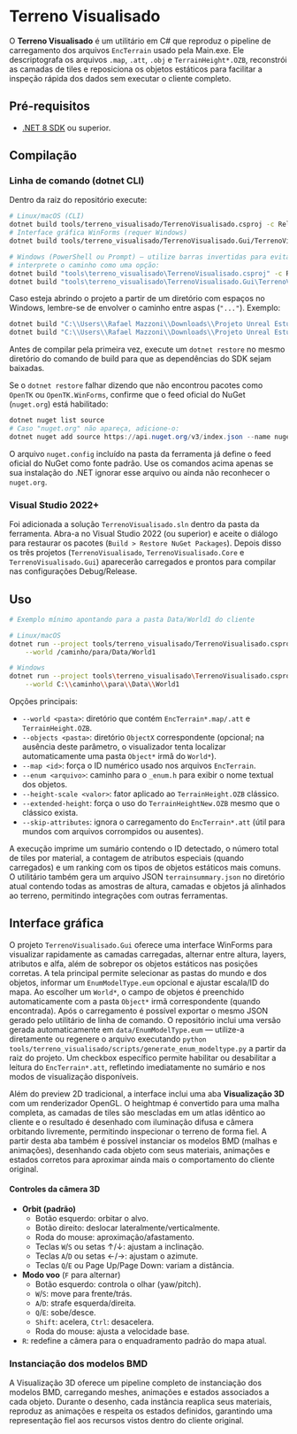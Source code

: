 # Terreno Visualisado

O **Terreno Visualisado** é um utilitário em C# que reproduz o pipeline de
carregamento dos arquivos `EncTerrain` usado pela Main.exe. Ele descriptografa os
arquivos `.map`, `.att`, `.obj` e `TerrainHeight*.OZB`, reconstrói as camadas de
tiles e reposiciona os objetos estáticos para facilitar a inspeção rápida dos
dados sem executar o cliente completo.

## Pré-requisitos

* [.NET 8 SDK](https://dotnet.microsoft.com/download/dotnet/8.0) ou superior.

## Compilação

### Linha de comando (dotnet CLI)

Dentro da raiz do repositório execute:

```bash
# Linux/macOS (CLI)
dotnet build tools/terreno_visualisado/TerrenoVisualisado.csproj -c Release
# Interface gráfica WinForms (requer Windows)
dotnet build tools/terreno_visualisado/TerrenoVisualisado.Gui/TerrenoVisualisado.Gui.csproj -c Release

# Windows (PowerShell ou Prompt) — utilize barras invertidas para evitar que o MSBuild
# interprete o caminho como uma opção:
dotnet build "tools\terreno_visualisado\TerrenoVisualisado.csproj" -c Release
dotnet build "tools\terreno_visualisado\TerrenoVisualisado.Gui\TerrenoVisualisado.Gui.csproj" -c Release
```

Caso esteja abrindo o projeto a partir de um diretório com espaços no Windows,
lembre-se de envolver o caminho entre aspas (`"..."`). Exemplo:

```powershell
dotnet build "C:\\Users\\Rafael Mazzoni\\Downloads\\Projeto Unreal Estudos\\Ferramentas GFX\\Main-master\\Main-master\\tools\\terreno_visualisado\\TerrenoVisualisado.csproj" -c Release
dotnet build "C:\\Users\\Rafael Mazzoni\\Downloads\\Projeto Unreal Estudos\\Ferramentas GFX\\Main-master\\Main-master\\tools\\terreno_visualisado\\TerrenoVisualisado.Gui\\TerrenoVisualisado.Gui.csproj" -c Release
```

Antes de compilar pela primeira vez, execute um `dotnet restore` no mesmo
diretório do comando de build para que as dependências do SDK sejam baixadas.

Se o `dotnet restore` falhar dizendo que não encontrou pacotes como `OpenTK`
ou `OpenTK.WinForms`, confirme que o feed oficial do NuGet (`nuget.org`) está
habilitado:

```powershell
dotnet nuget list source
# Caso "nuget.org" não apareça, adicione-o:
dotnet nuget add source https://api.nuget.org/v3/index.json --name nuget.org
```

O arquivo `nuget.config` incluído na pasta da ferramenta já define o feed
oficial do NuGet como fonte padrão. Use os comandos acima apenas se sua
instalação do .NET ignorar esse arquivo ou ainda não reconhecer o `nuget.org`.

### Visual Studio 2022+

Foi adicionada a solução `TerrenoVisualisado.sln` dentro da pasta da
ferramenta. Abra-a no Visual Studio 2022 (ou superior) e aceite o diálogo para
restaurar os pacotes (`Build > Restore NuGet Packages`). Depois disso os três
projetos (`TerrenoVisualisado`, `TerrenoVisualisado.Core` e
`TerrenoVisualisado.Gui`) aparecerão carregados e prontos para compilar nas
configurações Debug/Release.

## Uso

```bash
# Exemplo mínimo apontando para a pasta Data/World1 do cliente

# Linux/macOS
dotnet run --project tools/terreno_visualisado/TerrenoVisualisado.csproj -- \
    --world /caminho/para/Data/World1

# Windows
dotnet run --project tools\terreno_visualisado\TerrenoVisualisado.csproj -- \
    --world C:\\caminho\\para\\Data\\World1
```

Opções principais:

* `--world <pasta>`: diretório que contém `EncTerrain*.map/.att` e `TerrainHeight.OZB`.
* `--objects <pasta>`: diretório `ObjectX` correspondente (opcional; na ausência deste parâmetro, o visualizador tenta localizar automaticamente uma pasta `Object*` irmã do `World*`).
* `--map <id>`: força o ID numérico usado nos arquivos `EncTerrain`.
* `--enum <arquivo>`: caminho para o `_enum.h` para exibir o nome textual dos objetos.
* `--height-scale <valor>`: fator aplicado ao `TerrainHeight.OZB` clássico.
* `--extended-height`: força o uso do `TerrainHeightNew.OZB` mesmo que o clássico exista.
* `--skip-attributes`: ignora o carregamento do `EncTerrain*.att` (útil para mundos com arquivos corrompidos ou ausentes).

A execução imprime um sumário contendo o ID detectado, o número total de tiles
por material, a contagem de atributos especiais (quando carregados) e um ranking com os tipos de
objetos estáticos mais comuns. O utilitário também gera um arquivo JSON
`terrainsummary.json` no diretório atual contendo todas as amostras de altura,
camadas e objetos já alinhados ao terreno, permitindo integrações com outras
ferramentas.

## Interface gráfica

O projeto `TerrenoVisualisado.Gui` oferece uma interface WinForms para
visualizar rapidamente as camadas carregadas, alternar entre altura, layers,
atributos e alfa, além de sobrepor os objetos estáticos nas posições corretas.
A tela principal permite selecionar as pastas do mundo e dos objetos, informar
um `EnumModelType.eum` opcional e ajustar escala/ID do mapa. Ao escolher um
`World*`, o campo de objetos é preenchido automaticamente com a pasta `Object*`
irmã correspondente (quando encontrada). Após o carregamento
é possível exportar o mesmo JSON gerado pelo utilitário de linha de comando.
O repositório inclui uma versão gerada automaticamente em `data/EnumModelType.eum`
— utilize-a diretamente ou regenere o arquivo executando
`python tools/terreno_visualisado/scripts/generate_enum_modeltype.py` a partir
da raiz do projeto. Um checkbox específico permite habilitar ou desabilitar a
leitura do `EncTerrain*.att`, refletindo imediatamente no sumário e nos modos
de visualização disponíveis.

Além do preview 2D tradicional, a interface inclui uma aba **Visualização 3D**
com um renderizador OpenGL. O heightmap é convertido para uma malha completa,
as camadas de tiles são mescladas em um atlas idêntico ao cliente e o resultado
é desenhado com iluminação difusa e câmera orbitando livremente, permitindo
inspecionar o terreno de forma fiel. A partir desta aba também é possível
instanciar os
modelos BMD (malhas e animações), desenhando cada objeto com seus materiais,
animações e estados corretos para aproximar ainda mais o comportamento do
cliente original.

#### Controles da câmera 3D

* **Orbit (padrão)**
  * Botão esquerdo: orbitar o alvo.
  * Botão direito: deslocar lateralmente/verticalmente.
  * Roda do mouse: aproximação/afastamento.
  * Teclas `W`/`S` ou setas ↑/↓: ajustam a inclinação.
  * Teclas `A`/`D` ou setas ←/→: ajustam o azimute.
  * Teclas `Q`/`E` ou Page Up/Page Down: variam a distância.
* **Modo voo** (`F` para alternar)
  * Botão esquerdo: controla o olhar (yaw/pitch).
  * `W`/`S`: move para frente/trás.
  * `A`/`D`: strafe esquerda/direita.
  * `Q`/`E`: sobe/desce.
  * `Shift`: acelera, `Ctrl`: desacelera.
  * Roda do mouse: ajusta a velocidade base.
* `R`: redefine a câmera para o enquadramento padrão do mapa atual.

### Instanciação dos modelos BMD

A Visualização 3D oferece um pipeline completo de instanciação dos modelos BMD,
carregando meshes, animações e estados associados a cada objeto. Durante o
desenho, cada instância reaplica seus materiais, reproduz as animações e
respeita os estados definidos, garantindo uma representação fiel aos recursos
vistos dentro do cliente original.
